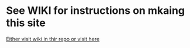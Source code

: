 # See WIKI for instructions on mkaing this site 
[Either visit wiki in thir repo or visit here](https://github.com/Ditmanson/fiberworks/wiki)